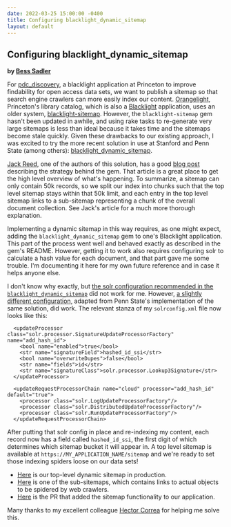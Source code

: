 ```yaml
---
date: 2022-03-25 15:00:00 -0400
title: Configuring blacklight_dynamic_sitemap
layout: default
---
```


## Configuring blacklight_dynamic_sitemap
**by [Bess Sadler](https://github.com/bess)**

For [pdc_discovery](https://github.com/pulibrary/pdc_discovery), a blacklight 
application at Princeton to improve findability for open access data sets, we 
want to publish a sitemap so that search engine crawlers can more easily index 
our content. [Orangelight](https://github.com/pulibrary/orangelight), 
Princeton's library catalog, which is also a 
[Blacklight](https://github.com/projectblacklight/blacklight) application, 
uses an older system, [blacklight-sitemap](https://github.com/jronallo/blacklight-sitemap). 
However, the `blacklight-sitemap` gem hasn't been updated in awhile, and using 
rake tasks to re-generate very large sitemaps is less than ideal because it 
takes time and the sitemaps become stale quickly. Given these drawbacks to our 
existing approach, I was excited to try the more recent solution in use at 
Stanford and Penn State (among others): [blacklight_dynamic_sitemap](https://github.com/sul-dlss/blacklight_dynamic_sitemap).

[Jack Reed](https://github.com/mejackreed), one of the authors of this 
solution, has a good [blog post](https://www.jack-reed.com/2020/01/10/sitemaps-that-scale.html) 
describing the strategy behind the gem. That article is a great place to get 
the high level overview of what's happening. To summarize, a sitemap can only 
contain 50k records, so we split our index into chunks such that the top level 
sitemap stays within that 50k limit, and each entry in the top level sitemap 
links to a sub-sitemap representing a chunk of the overall document collection. 
See Jack's article for a much more thorough explanation.

Implementing a dynamic sitemap in this way requires, as one might expect, 
adding the `blacklight_dynamic_sitemap` gem to one's Blacklight application. 
This part of the process went well and behaved exactly as described in the 
gem's README. However, getting it to work also requires configuring solr to 
calculate a hash value for each document, and that part gave me some trouble. 
I'm documenting it here for my own future reference and in case it helps anyone 
else. 

I don't know why exactly, but [the solr configuration recommended in the `blacklight_dynamic_sitemap`](https://github.com/sul-dlss/blacklight_dynamic_sitemap/blob/b0a90b48e7bc3f41e37e6b5b5bf35cad001e6bc1/solr/conf/solrconfig.xml#L19-L42) did not work for me. However, [a slightly different configuration](https://github.com/psu-libraries/psulib_blacklight/blob/7a6314977e9b014212b02d651d63780b40edcc10/solr/conf/solrconfig.xml#L59-L71), adapted from Penn State's implementation of the same solution, did work. The relevant stanza of my `solrconfig.xml` file now looks like this:

```
  <updateProcessor class="solr.processor.SignatureUpdateProcessorFactory" name="add_hash_id">
    <bool name="enabled">true</bool>
    <str name="signatureField">hashed_id_ssi</str>
    <bool name="overwriteDupes">false</bool>
    <str name="fields">id</str>
    <str name="signatureClass">solr.processor.Lookup3Signature</str>
  </updateProcessor>

  <updateRequestProcessorChain name="cloud" processor="add_hash_id" default="true">
    <processor class="solr.LogUpdateProcessorFactory"/>
    <processor class="solr.DistributedUpdateProcessorFactory"/>
    <processor class="solr.RunUpdateProcessorFactory"/>
  </updateRequestProcessorChain>
```

After putting that solr config in place and re-indexing my content, each record now has a field called `hashed_id_ssi`, the first digit of which determines which sitemap bucket it will appear in. A top level sitemap is available at `https://MY_APPLICATION_NAME/sitemap` and we're ready to set those indexing spiders loose on our data sets!

* [Here](https://datacommons.princeton.edu/discovery/sitemap) is our top-level dynamic sitemap in production.
* [Here](https://datacommons.princeton.edu/discovery/sitemap/0) is one of the sub-sitemaps, which contains links to actual objects to be spidered by web crawlers.
* [Here](https://github.com/pulibrary/pdc_discovery/pull/164/files) is the PR that added the sitemap functionality to our application.

Many thanks to my excellent colleague [Hector Correa](https://github.com/hectorcorrea) for helping me solve this.
